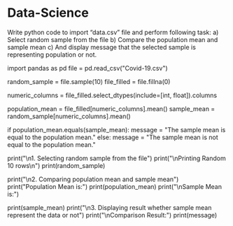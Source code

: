 # Data-Science
Write python code to import “data.csv” file and perform following task:
a)	Select random sample from the file
b)	Compare the population mean and sample mean
c)	And display message that the selected sample is representing population or not.

import pandas as pd
file = pd.read_csv("Covid-19.csv")

random_sample = file.sample(10)
file_filled = file.fillna(0)

numeric_columns = file_filled.select_dtypes(include=[int, float]).columns

population_mean = file_filled[numeric_columns].mean()
sample_mean = random_sample[numeric_columns].mean()

if population_mean.equals(sample_mean):
    message = "The sample mean is equal to the population mean."
else:
    message = "The sample mean is not equal to the population mean."

print("\n1. Selecting random sample from the file")
print("\nPrinting Random 10 rows\n")
print(random_sample)

print("\n2. Comparing population mean and sample mean")
print("Population Mean is:")
print(population_mean)
print("\nSample Mean is:")

print(sample_mean)
print("\n3. Displaying result whether sample mean represent the data or not")
print("\nComparison Result:")
print(message)
